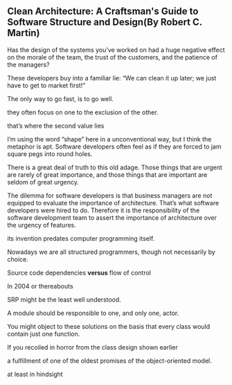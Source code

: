 ## Clean Architecture: A Craftsman's Guide to Software Structure and Design(By Robert C. Martin)

Has the design of the systems you’ve worked on had a huge negative effect on the morale of the team, the trust of the customers, and the patience of the managers? 

These developers buy into a familiar lie: “We can clean it up later; we just have to get to market first!” 

The only way to go fast, is to go well.

they often focus on one to the exclusion of the other.

that’s where the second value lies

I’m using the word “shape” here in a unconventional way, but I think the metaphor is apt. Software developers often feel as if they are forced to jam square pegs into round holes.

There is a great deal of truth to this old adage. Those things that are urgent are rarely of great importance, and those things that are important are seldom of great urgency.

The dilemma for software developers is that business managers are not equipped to evaluate the importance of architecture. That’s what software developers were hired to do. Therefore it is the responsibility of the software development team to assert the importance of architecture over the urgency of features.

its invention predates computer programming itself.

Nowadays we are all structured programmers, though not necessarily by choice.

Source code dependencies **versus** flow of control

In 2004 or thereabouts

SRP might be the least well understood. 


A module should be responsible to one, and only one, actor.

You might object to these solutions on the basis that every class would contain just one function. 

If you recoiled in horror from the class design shown earlier

a fulfillment of one of the oldest promises of the object-oriented model.

at least in hindsight
